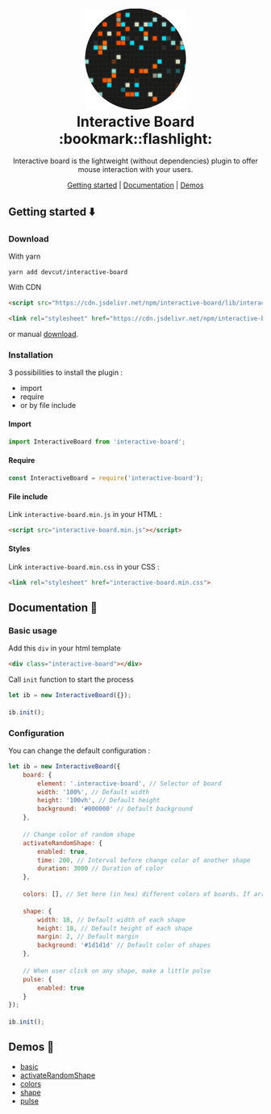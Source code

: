 <h1 align="center">
  <a href="https://github.com/devcut/interactive-board"><img width="200" src="/docs/assets/img/interactive-board.gif"></a>
  <br>
  Interactive Board :bookmark::flashlight:
</h1>

<p align="center">
  Interactive board is the lightweight (without dependencies) plugin to offer mouse interaction with your users.
</p>

<p align="center">
  <a href="#getting-started-arrow_down">Getting started</a>&nbsp;|&nbsp;<a href="#documentation-page_with_curl">Documentation</a>&nbsp;|&nbsp;<a href="https://devcut.github.io/interactive-board" target="_blank">Demos</a>
</p>

## Getting started :arrow_down:

### Download

With yarn

```
yarn add devcut/interactive-board
```

With CDN

```html
<script src="https://cdn.jsdelivr.net/npm/interactive-board/lib/interactive-board.min.js"></script>
```

```html
<link rel="stylesheet" href="https://cdn.jsdelivr.net/npm/interactive-board/lib/interactive-board.min.css">
```

or manual [download](https://github.com/devcut/interactive-board/archive/master.zip).

### Installation

3 possibilities to install the plugin :
* import
* require
* or by file include

#### Import

```javascript
import InteractiveBoard from 'interactive-board';
```

#### Require

```javascript
const InteractiveBoard = require('interactive-board');
```

#### File include

Link `interactive-board.min.js` in your HTML :

```html
<script src="interactive-board.min.js"></script>
```

#### Styles

Link `interactive-board.min.css` in your CSS :

```html
<link rel="stylesheet" href="interactive-board.min.css">
```

## Documentation :page_with_curl:

### Basic usage

Add this `div` in your html template

```html
<div class="interactive-board"></div>
```

Call `init` function to start the process 

```javascript
let ib = new InteractiveBoard({});

ib.init();
```

### Configuration

You can change the default configuration :

```js
let ib = new InteractiveBoard({
    board: {
        element: '.interactive-board', // Selector of board
        width: '100%', // Default width
        height: '100vh', // Default height
        background: '#000000' // Default background
    },

    // Change color of random shape
    activateRandomShape: {
        enabled: true,
        time: 200, // Interval before change color of another shape
        duration: 3000 // Duration of color 
    },

    colors: [], // Set here (in hex) different colors of boards. If array is empty, random color is choiced
    
    shape: {
        width: 18, // Default width of each shape
        height: 18, // Default height of each shape
        margin: 2, // Default margin
        background: '#1d1d1d' // Default color of shapes
    },

    // When user click on any shape, make a little pulse
    pulse: {
        enabled: true
    }
});

ib.init();
```

## Demos :grimacing:

- [basic]()
- [activateRandomShape]()
- [colors]()
- [shape]()
- [pulse]()